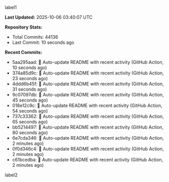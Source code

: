 
label1 
<!-- ACTIVITY_START -->
**Last Updated:** 2025-10-06 03:40:07 UTC

**Repository Stats:**
- Total Commits: 44136
- Last Commit: 10 seconds ago

**Recent Commits:**
- 5aa295aad: 🤖 Auto-update README with recent activity (GitHub Action, 10 seconds ago)
- 374a85d9c: 🤖 Auto-update README with recent activity (GitHub Action, 23 seconds ago)
- 4ddd6b45f: 🤖 Auto-update README with recent activity (GitHub Action, 31 seconds ago)
- 9c07097db: 🤖 Auto-update README with recent activity (GitHub Action, 45 seconds ago)
- 018e12c9c: 🤖 Auto-update README with recent activity (GitHub Action, 54 seconds ago)
- 737c33362: 🤖 Auto-update README with recent activity (GitHub Action, 65 seconds ago)
- bb5214497: 🤖 Auto-update README with recent activity (GitHub Action, 80 seconds ago)
- 6e7cda346: 🤖 Auto-update README with recent activity (GitHub Action, 2 minutes ago)
- 0f0d346c4: 🤖 Auto-update README with recent activity (GitHub Action, 2 minutes ago)
- c61bcedba: 🤖 Auto-update README with recent activity (GitHub Action, 2 minutes ago)
<!-- ACTIVITY_END -->

label2
